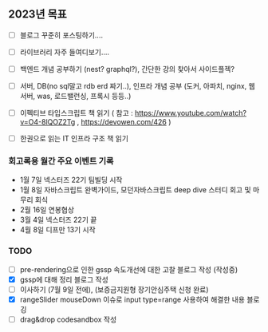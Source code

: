 
## 2023년 목표
- [ ] 블로그 꾸준히 포스팅하기....
- [ ] 라이브러리 자주 들여디보기....
- [ ] 백엔드 개념 공부하기 (nest? graphql?), 간단한 강의 찾아서 사이드플젝?
- [ ] 서버, DB(no sql말고 rdb erd 짜기..), 인프라 개념 공부 (도커, 아파치, nginx, 웹서버, was, 로드밸런싱, 프록시 등등..)
- [ ] 이펙티브 타입스크립트 책 읽기 ( 참고 : https://www.youtube.com/watch?v=O4-8lQOZ2Tg , https://devowen.com/426 )
- [ ] 한권으로 읽는 IT 인프라 구조 책 읽기


### 회고록용 월간 주요 이벤트 기록
- 1월 7일 넥스터즈 22기 팀빌딩 시작
- 1월 8일 자바스크립트 완벽가이드, 모던자바스크립트 deep dive 스터디 회고 및 마무리 회식
- 2월 16일 연봉협상
- 3월 4일 넥스터즈 22기 끝
- 4월 8일 디프만 13기 시작


### TODO
- [ ] pre-rendering으로 인한 gssp 속도개선에 대한 고찰 블로그 작성 (작성중)
- [x] gssp에 대해 정리 블로그 작성
- [ ] 이사하기 (7월 9일 전에), (보증금지원형 장기안심주택 신청 완료)
- [x] rangeSlider mouseDown 이슈로 input type=range 사용하여 해결한 내용 블로깅
- [ ] drag&drop codesandbox 작성
